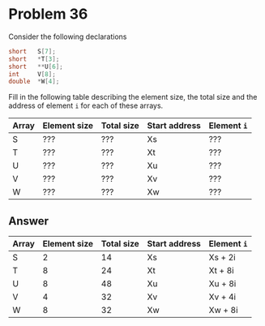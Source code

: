 # Problem 36

Consider the following declarations

```C
short   S[7];
short   *T[3];
short   **U[6];
int     V[8];
double  *W[4];
```

Fill in the following table describing the element size, the total size and the
address of element `i` for each of these arrays.

| Array | Element size | Total size | Start address | Element `i` |
| ----- | ------------ | ---------- | ------------- | ----------- |
| S     | ???          | ???        | Xs            | ???         |
| T     | ???          | ???        | Xt            | ???         |
| U     | ???          | ???        | Xu            | ???         |
| V     | ???          | ???        | Xv            | ???         |
| W     | ???          | ???        | Xw            | ???         |

## Answer

| Array | Element size | Total size | Start address | Element `i` |
| ----- | ------------ | ---------- | ------------- | ----------- |
| S     | 2            | 14         | Xs            | Xs + 2i     |
| T     | 8            | 24         | Xt            | Xt + 8i     |
| U     | 8            | 48         | Xu            | Xu + 8i     |
| V     | 4            | 32         | Xv            | Xv + 4i     |
| W     | 8            | 32         | Xw            | Xw + 8i     |
